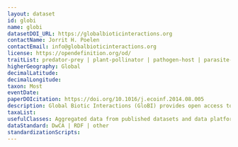 ```yaml
---
layout: dataset
id: globi
name: globi
datasetDOI_URL: https://globalbioticinteractions.org
contactName: Jorrit H. Poelen 
contactEmail: info@globalbioticinteractions.org
license: https://opendefinition.org/od/
traitList: predator-prey | plant-pollinator | pathogen-host | parasite-host | symbionts
higherGeography: Global
decimalLatitude: 
decimalLongitude: 
taxon: Most
eventDate: 
paperDOIcitation: https://doi.org/10.1016/j.ecoinf.2014.08.005
description: Global Biotic Interactions (GloBI) provides open access to existing species interaction data (e.g., predator-prey, pollinator-plant, pathogen-host, parasite-host) by combining existing open datasets using open source software.
taxaList: 
usefulClasses: Aggregated data from published datasets and data platforms.
dataStandard: DwCA | RDF | other
standardizationScripts: 
---
```


